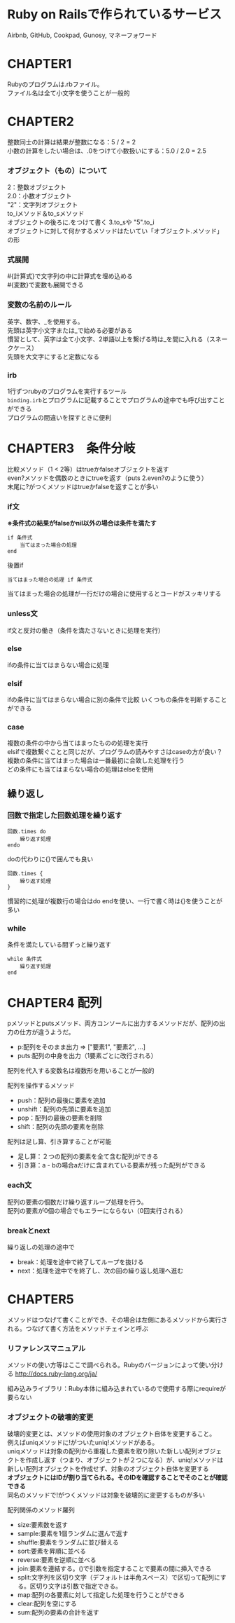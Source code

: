# Ruby on Railsで作られているサービス
Airbnb, GitHub, Cookpad, Gunosy, マネーフォワード

# CHAPTER1
Rubyのプログラムは.rbファイル。  
ファイル名は全て小文字を使うことが一般的

# CHAPTER2
整数同士の計算は結果が整数になる：5 / 2 = 2  
小数の計算をしたい場合は、.0をつけて小数扱いにする：5.0 / 2.0 = 2.5

### オブジェクト（もの）について
2：整数オブジェクト  
2.0：小数オブジェクト  
"2"：文字列オブジェクト  
to_iメソッド＆to_sメソッド  
オブジェクトの後ろに.をつけて書く 3.to_sや "5".to_i  
オブジェクトに対して何かするメソッドはたいてい「オブジェクト.メソッド」の形
### 式展開
#{計算式}で文字列の中に計算式を埋め込める  
#{変数}で変数も展開できる
### 変数の名前のルール
英字、数字、_を使用する。  
先頭は英字小文字または_で始める必要がある  
慣習として、英字は全て小文字、2単語以上を繋げる時は_を間に入れる（スネークケース）  
先頭を大文字にすると定数になる
### irb
1行ずつrubyのプログラムを実行するツール  
`binding.irb`とプログラムに記載することでプログラムの途中でも呼び出すことができる  
プログラムの間違いを探すときに便利

# CHAPTER3　条件分岐
比較メソッド（1 < 2等）はtrueかfalseオブジェクトを返す  
even?メソッドを偶数のときにtrueを返す（puts 2.even?のように使う）  
末尾に?がつくメソッドはtrueかfalseを返すことが多い  

### if文
**※条件式の結果がfalseかnil以外の場合は条件を満たす**
```
if 条件式
    当てはまった場合の処理
end
```

後置if  
```
当てはまった場合の処理 if 条件式  
```
当てはまった場合の処理が一行だけの場合に使用するとコードがスッキリする

### unless文
if文と反対の働き（条件を満たさないときに処理を実行）

### else
ifの条件に当てはまらない場合に処理

### elsif
ifの条件に当てはまらない場合に別の条件で比較
いくつもの条件を判断することができる

### case
複数の条件の中から当てはまったものの処理を実行  
elsifで複数繋ぐことと同じだが、プログラムの読みやすさはcaseの方が良い？  
複数の条件に当てはまった場合は一番最初に合致した処理を行う  
どの条件にも当てはまらない場合の処理はelseを使用

## 繰り返し
### 回数で指定した回数処理を繰り返す
```
回数.times do
    繰り返す処理
endo
```
doの代わりに{}で囲んでも良い
```
回数.times {
    繰り返す処理
}
```
慣習的に処理が複数行の場合はdo endを使い、一行で書く時は{}を使うことが多い

### while
条件を満たしている間ずっと繰り返す
```
while 条件式
    繰り返す処理
end
```

# CHAPTER4 配列
pメソッドとputsメソッド、両方コンソールに出力するメソッドだが、配列の出力の仕方が違うようだ。  
* p:配列をそのまま出力 => ["要素1", "要素2", ...]
* puts:配列の中身を出力（1要素ごとに改行される）

配列を代入する変数名は複数形を用いることが一般的

配列を操作するメソッド
* push：配列の最後に要素を追加
* unshift：配列の先頭に要素を追加
* pop：配列の最後の要素を削除
* shift：配列の先頭の要素を削除

配列は足し算、引き算することが可能
* 足し算：２つの配列の要素を全て含む配列ができる
* 引き算：a - bの場合aだけに含まれている要素が残った配列ができる

### each文
配列の要素の個数だけ繰り返すループ処理を行う。  
配列の要素が0個の場合でもエラーにならない（0回実行される）

### breakとnext
繰り返しの処理の途中で
* break：処理を途中で終了してループを抜ける
* next：処理を途中でを終了し、次の回の繰り返し処理へ進む

# CHAPTER5
メソッドはつなげて書くことができ、その場合は左側にあるメソッドから実行される。つなげて書く方法をメソッドチェインと呼ぶ  

### リファレンスマニュアル
メソッドの使い方等はここで調べられる。Rubyのバージョンによって使い分ける
http://docs.ruby-lang.org/ja/

組み込みライブラリ：Ruby本体に組み込まれているので使用する際にrequireが要らない

### オブジェクトの破壊的変更
破壊的変更とは、メソッドの使用対象のオブジェクト自体を変更すること。  
例えばuniqメソッドに!がついたuniq!メソッドがある。  
uniqメソッドは対象の配列から重複した要素を取り除いた新しい配列オブジェクトを作成し返す（つまり、オブジェクトが２つになる）が、uniq!メソッドは新しい配列オブジェクトを作成せず、対象のオブジェクト自体を変更する  
**オブジェクトにはIDが割り当てられる。そのIDを確認することでそのことが確認できる**  
同名のメソッドで!がつくメソッドは対象を破壊的に変更するものが多い

配列関係のメソッド羅列
* size:要素数を返す
* sample:要素を1個ランダムに選んで返す
* shuffle:要素をランダムに並び替える
* sort:要素を昇順に並べる
* reverse:要素を逆順に並べる
* join:要素を連結する。()で引数を指定することで要素の間に挿入できる
* split:文字列を区切り文字（デフォルトは半角スペース）で区切って配列にする。区切り文字は引数で指定できる。
* map:配列の各要素に対して指定した処理を行うことができる
* clear:配列を空にする
* sum:配列の要素の合計を返す
